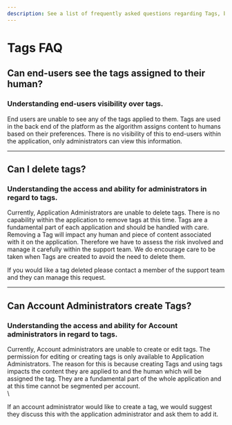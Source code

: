 ```yaml
---
description: See a list of frequently asked questions regarding Tags, below.
---
```


# Tags FAQ

## Can end-users see the tags assigned to their human?

### Understanding end-users visibility over tags.

End users are unable to see any of the tags applied to them. Tags are used in the back end of the platform as the algorithm assigns content to humans based on their preferences. There is no visibility of this to end-users within the application, only administrators can view this information.

***

## Can I delete tags?

### Understanding the access and ability for administrators in regard to tags.

Currently, Application Administrators are unable to delete tags. There is no capability within the application to remove tags at this time. Tags are a fundamental part of each application and should be handled with care. Removing a Tag will impact any human and piece of content associated with it on the application. Therefore we have to assess the risk involved and manage it carefully within the support team. We do encourage care to be taken when Tags are created to avoid the need to delete them.



If you would like a tag deleted please contact a member of the support team and they can manage this request.&#x20;

***

## Can Account Administrators create Tags?

### Understanding the access and ability for Account administrators in regard to tags.

Currently, Account administrators are unable to create or edit tags. The permission for editing or creating tags is only available to Application Administrators. The reason for this is because creating Tags and using tags impacts the content they are applied to and the human which will be assigned the tag. They are a fundamental part of the whole application and at this time cannot be segmented per account.\
\


If an account administrator would like to create a tag, we would suggest they discuss this with the application administrator and ask them to add it.
